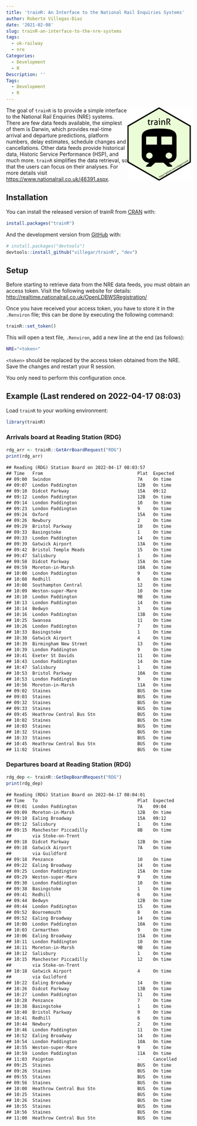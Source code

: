 ```yaml
---
title: 'trainR: An Interface to the National Rail Enquiries Systems'
author: Roberto Villegas-Diaz
date: '2021-02-08'
slug: trainR-an-interface-to-the-nre-systems
tags:
  - uk-railway
  - nre
Categories:
  - Development
  - R
Description: ''
Tags:
  - Development
  - R
---
```


<img src="https://raw.githubusercontent.com/villegar/trainR/main/inst/images/logo.png" alt="logo" align="right" height=200px/>

The goal of `trainR` is to provide a simple interface to the 
National Rail Enquiries (NRE) systems. There are few data feeds 
available, the simplest of them is Darwin, which provides real-time 
arrival and departure predictions, platform numbers, delay estimates, 
schedule changes and cancellations. Other data feeds provide historical 
data, Historic Service Performance (HSP), and much more. `trainR` 
simplifies the data retrieval, so that the users can focus on their 
analyses. For more details visit 
https://www.nationalrail.co.uk/46391.aspx.

## Installation

You can install the released version of trainR from [CRAN](https://CRAN.R-project.org) with:

``` r
install.packages("trainR")
```

And the development version from [GitHub](https://github.com/) with:

``` r
# install.packages("devtools")
devtools::install_github("villegar/trainR", "dev")
```

## Setup
Before starting to retrieve data from the NRE data feeds, you must obtain an access token. 
Visit the following website for details: http://realtime.nationalrail.co.uk/OpenLDBWSRegistration/

Once you have received your access token, you have to store it in the `.Renviron` file; this can be 
done by executing the following command:


```r
trainR::set_token()
```

This will open a text file, `.Renviron`, add a new line at the end (as follows):

```bash
NRE="<token>"
```

`<token>` should be replaced by the access token obtained from the NRE. Save the changes and restart 
your R session.

You only need to perform this configuration once.

## Example (Last rendered on 2022-04-17 08:03)

Load `trainR` to your working environment:

```r
library(trainR)
```

### Arrivals board at Reading Station (RDG)


```r
rdg_arr <- trainR::GetArrBoardRequest("RDG")
print(rdg_arr)
```

```
## Reading (RDG) Station Board on 2022-04-17 08:03:57
## Time   From                                    Plat  Expected
## 09:00  Swindon                                 7A    On time
## 09:07  London Paddington                       12B   On time
## 09:10  Didcot Parkway                          15A   09:12
## 09:12  London Paddington                       12B   On time
## 09:14  London Paddington                       10    On time
## 09:23  London Paddington                       9     On time
## 09:24  Oxford                                  15A   On time
## 09:26  Newbury                                 2     On time
## 09:29  Bristol Parkway                         10    On time
## 09:33  Basingstoke                             1     On time
## 09:33  London Paddington                       14    On time
## 09:39  Gatwick Airport                         13A   On time
## 09:42  Bristol Temple Meads                    15    On time
## 09:47  Salisbury                               1     On time
## 09:58  Didcot Parkway                          15A   On time
## 09:59  Moreton-in-Marsh                        10A   On time
## 10:00  London Paddington                       9     On time
## 10:08  Redhill                                 6     On time
## 10:08  Southampton Central                     12    On time
## 10:09  Weston-super-Mare                       10    On time
## 10:10  London Paddington                       9B    On time
## 10:13  London Paddington                       14    On time
## 10:14  Bedwyn                                  3     On time
## 10:16  London Paddington                       13B   On time
## 10:25  Swansea                                 11    On time
## 10:26  London Paddington                       7     On time
## 10:33  Basingstoke                             1     On time
## 10:38  Gatwick Airport                         4     On time
## 10:39  Birmingham New Street                   13    On time
## 10:39  London Paddington                       9     On time
## 10:41  Exeter St Davids                        11    On time
## 10:43  London Paddington                       14    On time
## 10:47  Salisbury                               1     On time
## 10:53  Bristol Parkway                         10A   On time
## 10:53  London Paddington                       9     On time
## 10:56  Moreton-in-Marsh                        11A   On time
## 09:02  Staines                                 BUS   On time
## 09:03  Staines                                 BUS   On time
## 09:32  Staines                                 BUS   On time
## 09:33  Staines                                 BUS   On time
## 09:45  Heathrow Central Bus Stn                BUS   On time
## 10:02  Staines                                 BUS   On time
## 10:03  Staines                                 BUS   On time
## 10:32  Staines                                 BUS   On time
## 10:33  Staines                                 BUS   On time
## 10:45  Heathrow Central Bus Stn                BUS   On time
## 11:02  Staines                                 BUS   On time
```

### Departures board at Reading Station (RDG)


```r
rdg_dep <- trainR::GetDepBoardRequest("RDG")
print(rdg_dep)
```

```
## Reading (RDG) Station Board on 2022-04-17 08:04:01
## Time   To                                      Plat  Expected
## 09:01  London Paddington                       7A    09:04
## 09:09  Moreton-in-Marsh                        12B   On time
## 09:10  Ealing Broadway                         15A   09:12
## 09:12  Salisbury                               1     On time
## 09:15  Manchester Piccadilly                   8B    On time
##        via Stoke-on-Trent                      
## 09:18  Didcot Parkway                          12B   On time
## 09:18  Gatwick Airport                         7A    On time
##        via Guildford                           
## 09:18  Penzance                                10    On time
## 09:22  Ealing Broadway                         14    On time
## 09:25  London Paddington                       15A   On time
## 09:29  Weston-super-Mare                       9     On time
## 09:30  London Paddington                       10    On time
## 09:38  Basingstoke                             1     On time
## 09:41  Redhill                                 6     On time
## 09:44  Bedwyn                                  12B   On time
## 09:44  London Paddington                       15    On time
## 09:52  Bournemouth                             8     On time
## 09:52  Ealing Broadway                         14    On time
## 10:00  London Paddington                       10A   On time
## 10:03  Carmarthen                              9     On time
## 10:06  Ealing Broadway                         15A   On time
## 10:11  London Paddington                       10    On time
## 10:11  Moreton-in-Marsh                        9B    On time
## 10:12  Salisbury                               1     On time
## 10:15  Manchester Piccadilly                   12    On time
##        via Stoke-on-Trent                      
## 10:18  Gatwick Airport                         4     On time
##        via Guildford                           
## 10:22  Ealing Broadway                         14    On time
## 10:26  Didcot Parkway                          13B   On time
## 10:27  London Paddington                       11    On time
## 10:28  Penzance                                7     On time
## 10:38  Basingstoke                             1     On time
## 10:40  Bristol Parkway                         9     On time
## 10:41  Redhill                                 6     On time
## 10:44  Newbury                                 2     On time
## 10:46  London Paddington                       11    On time
## 10:52  Ealing Broadway                         14    On time
## 10:54  London Paddington                       10A   On time
## 10:55  Weston-super-Mare                       9     On time
## 10:59  London Paddington                       11A   On time
## 11:03  Paignton                                -     Cancelled
## 09:25  Staines                                 BUS   On time
## 09:26  Staines                                 BUS   On time
## 09:55  Staines                                 BUS   On time
## 09:56  Staines                                 BUS   On time
## 10:00  Heathrow Central Bus Stn                BUS   On time
## 10:25  Staines                                 BUS   On time
## 10:26  Staines                                 BUS   On time
## 10:55  Staines                                 BUS   On time
## 10:56  Staines                                 BUS   On time
## 11:00  Heathrow Central Bus Stn                BUS   On time
```
